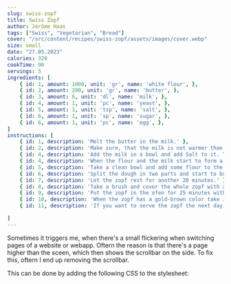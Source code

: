 ```yaml
---
slug: swiss-zopf
title: Swiss Zopf
author: Jérôme Haas
tags: ["Swiss", "Vegetarian", "Bread"]
cover: "/src/content/recipes/swiss-zopf/assets/images/cover.webp"
size: small
date: "27.05.2023"
calories: 320
cookTime: 90
servings: 5
ingredients: [
	{ id: 1, amount: 1000, unit: 'gr', name: 'white flour', },
	{ id: 2, amount: 200, unit: 'gr', name: 'butter', },
	{ id: 3, amount: 6, unit: 'dl', name: 'milk', },
	{ id: 4, amount: 1, unit: 'pc', name: 'yeast', },
	{ id: 5, amount: 1, unit: 'tsp', name: 'salt', },
	{ id: 6, amount: 1, unit: 'sp', name: 'sugar', },
	{ id: 6, amount: 1, unit: 'pc', name: 'egg', },
]
instructions: [
	{ id: 1, description: 'Melt the butter in the milk.' },
	{ id: 2, description: 'Make sure, that the milk is not warmer than room-temperature. Then add the yeast to the milk and dissolve it.', },
	{ id: 4, description: 'Add the milk in a bowl and add Salt to it. Then start to add flour to the bowl and mix it up with your hands.' },
	{ id: 4, description: 'When the flour and the milk start to form a dough, take it out of the bowl and start to knead the dough for about 10 minutes.' },
	{ id: 5, description: 'Take a clean bowl and add some flour to the bottom. Now place the dough in the bowl and cover it with a wet towel and let it rest for about 2 hours.' },
	{ id: 6, description: 'Split the dough in two parts and start to build the form for the zopf' },
	{ id: 7, description: 'Let the zopf rest for another 20 minutes.' },
	{ id: 8, description: 'Take a brush and cover the whole zopf with an egg yolk.' },
	{ id: 9, description: 'Put the zopf in the ofen for 25 minutes with 220 degrees with top- bottom heat and add a small cup with water to it.' },
	{ id: 10, description: 'When the zopf has a gold-brown color take it out of the ofen an let it cool down for about 30 minutes' },
	{ id: 11, description: 'If you want to serve the zopf the next day, cover it completely with a blanket.' },

]
---
```


Sometimes it triggers me, when there's a small flickering when switching pages of a website or webapp.
Oftern the reason is that there's a page higher than the sceen, which then shows the scrollbar on the side.
To fix this, oftern I end up removing the scrollbar.

This can be done by adding the following CSS to the stylesheet:
